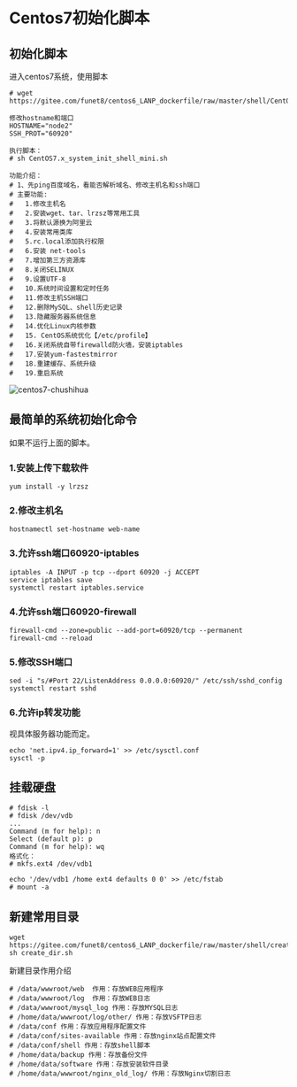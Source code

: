 # Centos7初始化脚本



## 初始化脚本

进入centos7系统，使用脚本

```
# wget https://gitee.com/funet8/centos6_LANP_dockerfile/raw/master/shell/CentOS7.x_system_init_shell_mini.sh

修改hostname和端口
HOSTNAME="node2"
SSH_PROT="60920"

执行脚本：
# sh CentOS7.x_system_init_shell_mini.sh

功能介绍：
# 1、先ping百度域名，看能否解析域名、修改主机名和ssh端口
# 主要功能:
#	1.修改主机名
#   2.安装wget、tar、lrzsz等常用工具
#   3.将默认源换为阿里云
#   4.安装常用类库
#   5.rc.local添加执行权限
#   6.安装 net-tools
#   7.增加第三方资源库
#   8.关闭SELINUX
#   9.设置UTF-8
#   10.系统时间设置和定时任务
#   11.修改主机SSH端口
#   12.删除MySQL、shell历史记录
#   13.隐藏服务器系统信息
#   14.优化Linux内核参数
#   15. CentOS系统优化【/etc/profile】
#   16.关闭系统自带firewalld防火墙，安装iptables
#   17.安装yum-fastestmirror
#   18.重建缓存、系统升级
#   19.重启系统
```



![centos7-chushihua](https://imgoss.xgss.net/picgo/centos7-chushihua.jpg?aliyun)

## 最简单的系统初始化命令

如果不运行上面的脚本。

### 1.安装上传下载软件

```
yum install -y lrzsz
```

### 2.修改主机名

```
hostnamectl set-hostname web-name
```



### 3.允许ssh端口60920-iptables

```
iptables -A INPUT -p tcp --dport 60920 -j ACCEPT
service iptables save
systemctl restart iptables.service
```

### 4.允许ssh端口60920-firewall

```
firewall-cmd --zone=public --add-port=60920/tcp --permanent
firewall-cmd --reload
```



### 5.修改SSH端口

```
sed -i "s/#Port 22/ListenAddress 0.0.0.0:60920/" /etc/ssh/sshd_config
systemctl restart sshd
```

### 6.允许ip转发功能

视具体服务器功能而定。

```
echo 'net.ipv4.ip_forward=1' >> /etc/sysctl.conf
sysctl -p
```



## 挂载硬盘

```
# fdisk -l
# fdisk /dev/vdb
...
Command (m for help): n
Select (default p): p
Command (m for help): wq
格式化：
# mkfs.ext4 /dev/vdb1

echo '/dev/vdb1 /home ext4 defaults 0 0' >> /etc/fstab
# mount -a
```



## 新建常用目录

```
wget https://gitee.com/funet8/centos6_LANP_dockerfile/raw/master/shell/create_dir.sh
sh create_dir.sh
```

新建目录作用介绍

````
# /data/wwwroot/web  作用：存放WEB应用程序
# /data/wwwroot/log  作用：存放WEB日志
# /data/wwwroot/mysql_log 作用：存放MYSQL日志
# /home/data/wwwroot/log/other/ 作用：存放VSFTP日志
# /data/conf 作用：存放应用程序配置文件
# /data/conf/sites-available 作用：存放nginx站点配置文件
# /data/conf/shell 作用：存放shell脚本
# /home/data/backup 作用：存放备份文件
# /home/data/software 作用：存放安装软件目录
# /home/data/wwwroot/nginx_old_log/ 作用：存放Nginx切割日志
````



